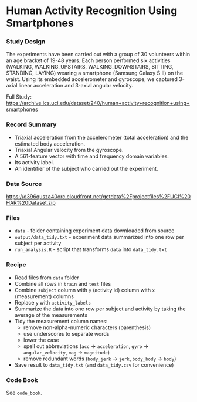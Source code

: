 # Human Activity Recognition Using Smartphones

### Study Design
The experiments have been carried out with a group of 30 volunteers within an age bracket of 19-48 years. Each person performed six activities (WALKING, WALKING_UPSTAIRS, WALKING_DOWNSTAIRS, SITTING, STANDING, LAYING) wearing a smartphone (Samsung Galaxy S II) on the waist. Using its embedded accelerometer and gyroscope, we captured 3-axial linear acceleration and 3-axial angular velocity.

Full Study: https://archive.ics.uci.edu/dataset/240/human+activity+recognition+using+smartphones

### Record Summary
- Triaxial acceleration from the accelerometer (total acceleration) and the estimated body acceleration.
- Triaxial Angular velocity from the gyroscope. 
- A 561-feature vector with time and frequency domain variables. 
- Its activity label. 
- An identifier of the subject who carried out the experiment.

### Data Source
https://d396qusza40orc.cloudfront.net/getdata%2Fprojectfiles%2FUCI%20HAR%20Dataset.zip

### Files

- `data`  - folder containing experiment data downloaded from source
- `output/data_tidy.txt` - experiment data summarized into one row per subject per activity
- `run_analysis.R` - script that transforms `data` into `data_tidy.txt`

### Recipe

- Read files from `data` folder
- Combine all rows in `train` and `test` files
- Combine `subject` column with `y` (activity id) column with `x`  (measurement) columns
- Replace `y` with `activity_labels`
- Summarize the data into one row per subject and activity by taking the average of the measurements
- Tidy the measurement column names:
    - remove non-alpha-numeric characters (parenthesis)
    - use underscores to separate words
    - lower the case
    - spell out abbreviations (`acc` -> `acceleration`, `gyro` -> `angular_velocity`, `mag` -> `magnitude`)
    - remove redundant words (`body_jerk` -> `jerk`, `body_body` -> `body`)
- Save result to `data_tidy.txt` (and `data_tidy.csv` for convenience)

### Code Book

See `code_book`.
